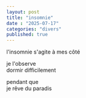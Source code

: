 ```yaml
---
layout: post
title: "insomnie"
date : "2025-07-17"
categories: "divers"
published: true
---
```


l'insomnie s'agite à mes côté  

je l'observe  
dormir difficilement  

pendant que  
je rêve du paradis  
